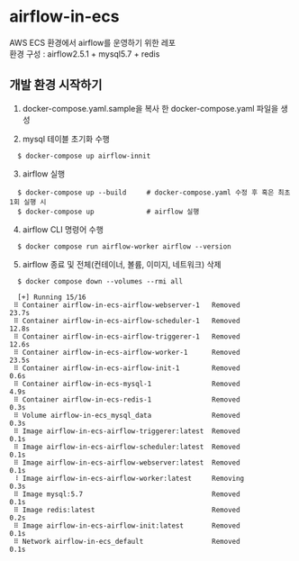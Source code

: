 # airflow-in-ecs
AWS ECS 환경에서 airflow를 운영하기 위한 레포  
환경 구성 : airflow2.5.1 + mysql5.7 + redis

## 개발 환경 시작하기


1. docker-compose.yaml.sample을 복사 한 docker-compose.yaml 파일을 생성

2. mysql 테이블 초기화 수행  
```  
  $ docker-compose up airflow-innit
```

3. airflow 실행  
```  
  $ docker-compose up --build     # docker-compose.yaml 수정 후 혹은 최초 1회 실행 시
  $ docker-compose up             # airflow 실행
```

4. airflow CLI 명령어 수행  
```
  $ docker compose run airflow-worker airflow --version
```

5. airflow 종료 및 전체(컨테이너, 볼륨, 이미지, 네트워크) 삭제  
```  
  $ docker compose down --volumes --rmi all  

  [+] Running 15/16
 ⠿ Container airflow-in-ecs-airflow-webserver-1   Removed                     23.7s
 ⠿ Container airflow-in-ecs-airflow-scheduler-1   Removed                     12.8s
 ⠿ Container airflow-in-ecs-airflow-triggerer-1   Removed                     12.6s
 ⠿ Container airflow-in-ecs-airflow-worker-1      Removed                     23.5s
 ⠿ Container airflow-in-ecs-airflow-init-1        Removed                      0.6s
 ⠿ Container airflow-in-ecs-mysql-1               Removed                      4.9s
 ⠿ Container airflow-in-ecs-redis-1               Removed                      0.3s
 ⠿ Volume airflow-in-ecs_mysql_data               Removed                      0.3s
 ⠿ Image airflow-in-ecs-airflow-triggerer:latest  Removed                      0.1s
 ⠿ Image airflow-in-ecs-airflow-scheduler:latest  Removed                      0.1s
 ⠿ Image airflow-in-ecs-airflow-webserver:latest  Removed                      0.1s
 ⠸ Image airflow-in-ecs-airflow-worker:latest     Removing                     0.3s
 ⠿ Image mysql:5.7                                Removed                      0.1s
 ⠿ Image redis:latest                             Removed                      0.2s
 ⠿ Image airflow-in-ecs-airflow-init:latest       Removed                      0.1s
 ⠿ Network airflow-in-ecs_default                 Removed                      0.1s
```